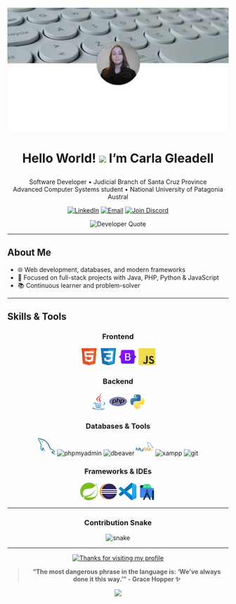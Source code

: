 ![Banner](https://raw.githubusercontent.com/CarlaGleadell/CarlaGleadell/main/Banner.png)



<h1 align="center">

  Hello World!
<img src="https://user-images.githubusercontent.com/44104676/173990923-48b66056-0bff-472a-b5bf-faab4146e950.gif" height="40">
  I’m Carla Gleadell</h1>
<p align="center">
Software Developer • Judicial Branch of Santa Cruz Province <br/>
Advanced Computer Systems student • National University of Patagonia Austral
</p>

<p align="center">
  <a href="https://www.linkedin.com/in/carla-g-7412b51b1/"><img alt="LinkedIn" src="https://img.shields.io/badge/LinkedIn-0A66C2?style=for-the-badge&logo=linkedin&logoColor=white"></a>
  <a href="mailto:carlagleadell@gmail.com"><img alt="Email" src="https://img.shields.io/badge/Email-D14836?style=for-the-badge&logo=gmail&logoColor=white"></a>
  <a href="https://discord.gg/510184215799791616" target="_blank">
  <img src="https://img.shields.io/badge/Discord-5865F2?style=for-the-badge&logo=discord&logoColor=white" alt="Join Discord">
</a>
 <p align="center">
    <img src="https://readme-typing-svg.demolab.com?font=Fira+Code&duration=3000&pause=2000&color=C2FFC7&center=true&vCenter=true&random=false&width=800&lines=Welcome+to+my+repository+!" alt="Developer Quote"/>
</p>
</p>
 
---

## About Me
- 🌐 Web development, databases, and modern frameworks
- 🎯 Focused on full-stack projects with Java, PHP, Python & JavaScript
- 📚 Continuous learner and problem-solver

---

## Skills & Tools
<h3 align="center">Frontend</h3>
<p align="center">
  <img src="https://raw.githubusercontent.com/devicons/devicon/master/icons/html5/html5-original.svg" alt="html5" width="40" height="40"/>
  <img src="https://raw.githubusercontent.com/devicons/devicon/master/icons/css3/css3-original.svg" alt="css3" width="40" height="40"/>
  <img src="https://raw.githubusercontent.com/devicons/devicon/master/icons/bootstrap/bootstrap-original.svg" alt="bootstrap" width="40" height="40"/>

  <img src="https://raw.githubusercontent.com/devicons/devicon/master/icons/javascript/javascript-original.svg" alt="javascript" width="40" height="40"/>
</p>

<h3 align="center">Backend</h3>
<p align="center">
  <img src="https://raw.githubusercontent.com/devicons/devicon/master/icons/java/java-original.svg" alt="java" width="40" height="40"/>
  <img src="https://raw.githubusercontent.com/devicons/devicon/master/icons/php/php-original.svg" alt="php" width="40" height="40"/>
  <img src="https://raw.githubusercontent.com/devicons/devicon/master/icons/python/python-original.svg" alt="python" width="40" height="40"/>
</p>

<h3 align="center">Databases & Tools</h3>
<p align="center">
  <img src="https://raw.githubusercontent.com/devicons/devicon/master/icons/mysql/mysql-original.svg" alt="mysql" width="40" height="40"/>
  <img src="https://www.vectorlogo.zone/logos/phpmyadmin/phpmyadmin-icon.svg" alt="phpmyadmin" width="40" height="40"/>
  <img src="https://dbeaver.io/wp-content/uploads/2015/09/beaver-head.png" alt="dbeaver" width="40" height="40"/>
  <img src="https://raw.githubusercontent.com/devicons/devicon/master/icons/mysql/mysql-original-wordmark.svg" alt="mysql-workbench" width="40" height="40"/>
  <img src="https://www.apachefriends.org/images/xampp-logo-ac950edf.svg" alt="xampp" width="40" height="40"/>
  <img src="https://www.vectorlogo.zone/logos/git-scm/git-scm-icon.svg" alt="git" width="40" height="40"/>
</p>

<h3 align="center">Frameworks & IDEs</h3>
<p align="center">
  <img src="https://raw.githubusercontent.com/devicons/devicon/master/icons/spring/spring-original.svg" alt="springboot" width="40" height="40"/>
  <img src="https://raw.githubusercontent.com/devicons/devicon/master/icons/eclipse/eclipse-original.svg" alt="eclipse" width="40" height="40"/>
  <img src="https://raw.githubusercontent.com/devicons/devicon/master/icons/vscode/vscode-original.svg" alt="vscode" width="40" height="40"/>
  <img src="https://raw.githubusercontent.com/devicons/devicon/master/icons/androidstudio/androidstudio-original.svg" alt="androidstudio" width="40" height="40"/>
</p>

---
<h3 align="center">Contribution Snake</h3>
<p align="center">
  <img src="https://raw.githubusercontent.com/CarlaGleadell/CarlaGleadell/output/github-contribution-grid-snake.svg" alt="snake"/>
  
</p>

---
<div align="center">
<a href="#">
    <img height="120" alt="Thanks for visiting my profile" width="100%" src="https://capsule-render.vercel.app/api?type=waving&color=E0BBE4&height=120&section=header&text=Thanks%20for%20visiting!&fontSize=30&fontColor=000000&animation=twinkling"/>
</a>
<blockquote>
<p><strong> “The most dangerous phrase in the language is: ‘We’ve always done it this way.’” - Grace Hopper ✨</strong></p>
</blockquote>
<p align="center">
    <img src="https://capsule-render.vercel.app/api?type=waving&color=gradient&customColorList=15,16,17,18,19&height=60&section=footer"/>
</p>
</div>


